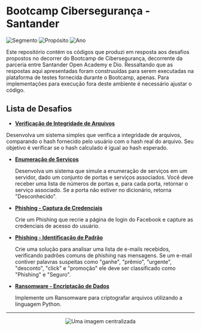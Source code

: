 # Bootcamp Cibersegurança - Santander

![Segmento](https://img.shields.io/badge/Segmento_:-Segurança_da_Informação-blue?style=flat-square) 
![Propósito](https://img.shields.io/badge/Propósito_:-Formação-darkorange?style=flat-square) 
![Ano](https://img.shields.io/badge/Ano_:-2024-darkred?style=flat-square)

Este repositório contém os códigos que produzi em resposta aos desafios propostos no decorrer do Bootcamp de Cibersegurança, decorrente da parceria entre Santander Open Academy e Dio. Ressaltando que as respostas aqui apresentadas foram construuídas para serem executadas na plataforma de testes fornecida durante o  Bootcamp, apenas. Para implementações para execução fora deste ambiente é necessário ajustar o código.

## Lista de Desafios

* [**Verificação de Integridade de Arquivos**](https://github.com/tassiasantos/bootcamp_santander_ciberseguranca/blob/main/verifica_integridade/resposta.md)
  
Desenvolva um sistema simples que verifica a integridade de arquivos, comparando o hash fornecido pelo usuário com o hash real do arquivo. Seu objetivo é verificar se o hash calculado é igual ao hash esperado.

* [**Enumeração de Serviços**](https://github.com/tassiasantos/bootcamp_santander_ciberseguranca/blob/main/enumera_servicos/resposta.md)

  Desenvolva um sistema que simule a enumeração de serviços em um servidor, dado um conjunto de portas e serviços associados. Você deve receber uma lista de números de portas e, para cada porta, retornar o serviço associado. Se a porta não estiver no dicionário, retorna "Desconhecido".

 * [**Phishing - Captura de Credenciais**](https://github.com/tassiasantos/bootcamp_santander_ciberseguranca/blob/main/phishing_captura_credenciais/resposta.md)

    Crie um Phishing que recrie a página de login do Facebook e capture as credenciais de acesso do usuário.
   
* [**Phishing - Identificação de Padrão**](https://github.com/tassiasantos/bootcamp_santander_ciberseguranca/blob/main/phishing_captura_credenciais/resposta.md)

  Crie uma solução para analisar uma lista de e-mails recebidos, verificando padrões comuns de phishing nas mensagens. Se um e-mail contiver palavras suspeitas como "ganhe", "prêmio", "urgente", "desconto", "click" e "promoção" ele deve ser classificado como "Phishing" e "Seguro".

 * [**Ransomware - Encriptação de Dados**](https://github.com/tassiasantos/bootcamp_santander_ciberseguranca/blob/main/ransomware_vnsrx/resposta.md)
 
    Implemente um Ransomware para criptografar arquivos utilizando a linguagem Python.

***

<div align="center">
  <img src="https://github.com/user-attachments/assets/564e3c5c-3e3e-4b73-8598-15448adb4db1" alt="Uma imagem centralizada">
</div>


